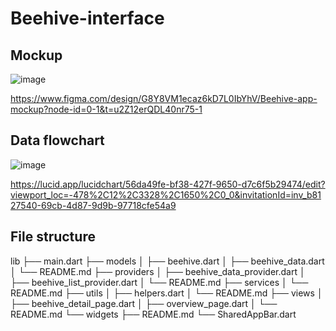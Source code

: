 # Beehive-interface

## Mockup

![image](https://github.com/user-attachments/assets/3632702c-9ab6-484f-a090-85d735df5c2d)

https://www.figma.com/design/G8Y8VM1ecaz6kD7L0IbYhV/Beehive-app-mockup?node-id=0-1&t=u2Z12erQDL40nr75-1

## Data flowchart

![image](https://github.com/user-attachments/assets/dd1e2436-a28d-4bc9-86a3-e525c4d18a3b)

https://lucid.app/lucidchart/56da49fe-bf38-427f-9650-d7c6f5b29474/edit?viewport_loc=-478%2C12%2C3328%2C1650%2C0_0&invitationId=inv_b8127540-69cb-4d87-9d9b-97718cfe54a9

## File structure

lib
├── main.dart
├── models
│   ├── beehive.dart
│   ├── beehive_data.dart
│   └── README.md
├── providers
│   ├── beehive_data_provider.dart
│   ├── beehive_list_provider.dart
│   └── README.md
├── services
│   └── README.md
├── utils
│   ├── helpers.dart
│   └── README.md
├── views
│   ├── beehive_detail_page.dart
│   ├── overview_page.dart
│   └── README.md
└── widgets
    ├── README.md
    └── SharedAppBar.dart
